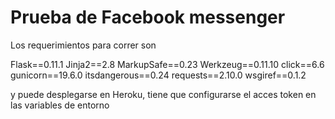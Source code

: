 # Prueba de Facebook messenger

Los requerimientos para correr son

Flask==0.11.1
Jinja2==2.8
MarkupSafe==0.23
Werkzeug==0.11.10
click==6.6
gunicorn==19.6.0
itsdangerous==0.24
requests==2.10.0
wsgiref==0.1.2

y puede desplegarse en Heroku, tiene que configurarse el acces token en las variables de entorno